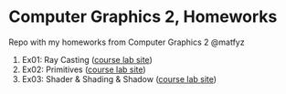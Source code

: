 # Computer Graphics 2, Homeworks
Repo with my homeworks from Computer Graphics 2 @matfyz

1. Ex01: Ray Casting ([course lab site](http://dai.fmph.uniba.sk/w/CG2_2014/en#Exercise01_.5B25.02.2015.5D_.22Ray_Casting.22))
2. Ex02: Primitives ([course lab site](http://dai.fmph.uniba.sk/w/CG2_2014/en#Exercise02_.5B4.03.2015.5D_.22Primitives.22))
3. Ex03: Shader & Shading & Shadow ([course lab site](http://dai.fmph.uniba.sk/w/CG2_2014/en#Exercise03_.5B11.03.2015.5D_.22Shader_.26_Shading_.26_Shadow.22))
